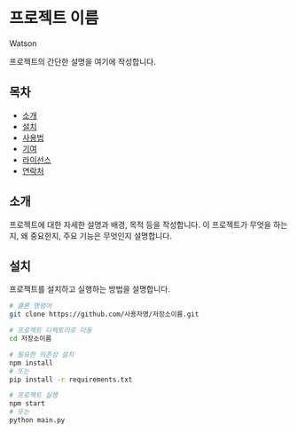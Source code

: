 # 프로젝트 이름
Watson

프로젝트의 간단한 설명을 여기에 작성합니다.

## 목차

- [소개](#소개)
- [설치](#설치)
- [사용법](#사용법)
- [기여](#기여)
- [라이선스](#라이선스)
- [연락처](#연락처)

## 소개

프로젝트에 대한 자세한 설명과 배경, 목적 등을 작성합니다. 이 프로젝트가 무엇을 하는지, 왜 중요한지, 주요 기능은 무엇인지 설명합니다.

## 설치

프로젝트를 설치하고 실행하는 방법을 설명합니다.

```bash
# 클론 명령어
git clone https://github.com/사용자명/저장소이름.git

# 프로젝트 디렉토리로 이동
cd 저장소이름

# 필요한 의존성 설치
npm install
# 또는
pip install -r requirements.txt

# 프로젝트 실행
npm start
# 또는
python main.py
